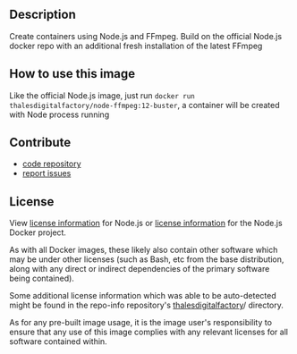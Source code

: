 Description
------------------
Create containers using Node.js and FFmpeg.
Build on the official Node.js docker repo with an additional fresh installation of the latest FFmpeg

How to use this image
------------------
Like the official Node.js image, just run `docker run thalesdigitalfactory/node-ffmpeg:12-buster`, a container will be created with Node process running

Contribute
------------------
- [code repository](https://github.com/thalesdigitalfactory/node-ffmpeg)
- [report issues](https://github.com/thalesdigitalfactory/node-ffmpeg/issues)

License
------------------
View [license information](https://github.com/nodejs/docker-node/blob/12/LICENSE)  for Node.js or [license information](https://github.com/nodejs/node/blob/12/LICENSE) for the Node.js Docker project.

As with all Docker images, these likely also contain other software which may be under other licenses (such as Bash, etc from the base distribution, along with any direct or indirect dependencies of the primary software being contained).

Some additional license information which was able to be auto-detected might be found in the repo-info repository's [thalesdigitalfactory](https://cloud.docker.com/u/thalesdigitalfactory)/ directory.

As for any pre-built image usage, it is the image user's responsibility to ensure that any use of this image complies with any relevant licenses for all software contained within.
